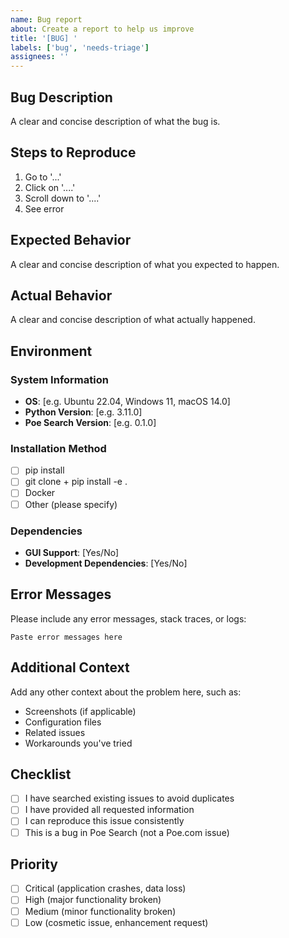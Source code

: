 ```yaml
---
name: Bug report
about: Create a report to help us improve
title: '[BUG] '
labels: ['bug', 'needs-triage']
assignees: ''
---
```


## Bug Description

A clear and concise description of what the bug is.

## Steps to Reproduce

1. Go to '...'
2. Click on '....'
3. Scroll down to '....'
4. See error

## Expected Behavior

A clear and concise description of what you expected to happen.

## Actual Behavior

A clear and concise description of what actually happened.

## Environment

### System Information
- **OS**: [e.g. Ubuntu 22.04, Windows 11, macOS 14.0]
- **Python Version**: [e.g. 3.11.0]
- **Poe Search Version**: [e.g. 0.1.0]

### Installation Method
- [ ] pip install
- [ ] git clone + pip install -e .
- [ ] Docker
- [ ] Other (please specify)

### Dependencies
- **GUI Support**: [Yes/No]
- **Development Dependencies**: [Yes/No]

## Error Messages

Please include any error messages, stack traces, or logs:

```
Paste error messages here
```

## Additional Context

Add any other context about the problem here, such as:
- Screenshots (if applicable)
- Configuration files
- Related issues
- Workarounds you've tried

## Checklist

- [ ] I have searched existing issues to avoid duplicates
- [ ] I have provided all requested information
- [ ] I can reproduce this issue consistently
- [ ] This is a bug in Poe Search (not a Poe.com issue)

## Priority

- [ ] Critical (application crashes, data loss)
- [ ] High (major functionality broken)
- [ ] Medium (minor functionality broken)
- [ ] Low (cosmetic issue, enhancement request) 